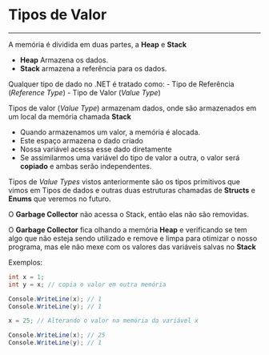 # Tipos de Valor
---

A memória é dividida em duas partes, a __Heap__ e __Stack__

- __Heap__ Armazena os dados.
- __Stack__ armazena a referência para os dados.

Qualquer tipo de dado no .NET é tratado como:
	- Tipo de Referência (_Reference Type_)
	- Tipo de Valor (_Value Type_)

Tipos de valor (_Value Type_) armazenam dados, onde são armazenados em um local da memória chamada __Stack__

- Quando armazenamos um valor, a memória é alocada.
- Este espaço armazena o dado criado
- Nossa variável acessa esse dado diretamente
- Se assimilarmos uma variável do tipo de valor a outra, o valor será __copiado__ e ambas serão independentes.

Tipos de _Value Types_ vistos anteriormente são os tipos primitivos que vimos em Tipos de dados e outras duas estruturas chamadas de __Structs__ e __Enums__ que veremos no futuro.

O __Garbage Collector__ não acessa o Stack, então elas não são removidas.

O __Garbage Collector__ fica olhando a memória __Heap__ e verificando se tem algo que não esteja sendo utilizado e remove e limpa para otimizar o nosso programa, mas ele não mexe com os valores das variáveis salvas no __Stack__

Exemplos:

```csharp
int x = 1;
int y = x; // copia o valor em outra memória

Console.WriteLine(x); // 1
Console.WriteLine(y); // 1

x = 25; // Alterando o valor na memória da variável x

Console.WriteLine(x); // 25
Console.WriteLine(y); // 1
